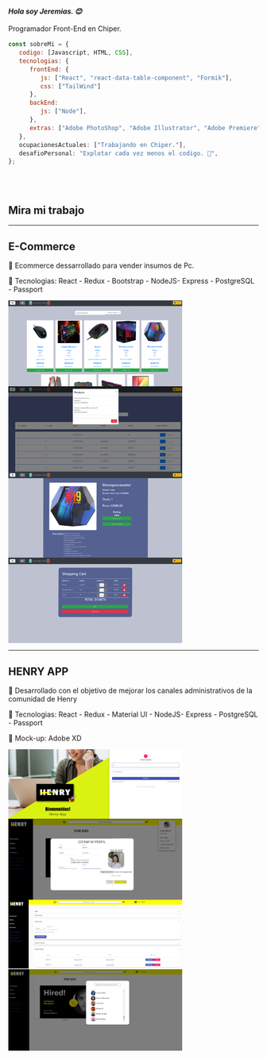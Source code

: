 <h4><em>Hola soy Jeremias. 😊</br></em></h4>
<p>Programador Front-End en Chiper.
</p>

```javascript
const sobreMi = {
   codigo: [Javascript, HTML, CSS],
   tecnologias: {
      frontEnd: {
         js: ["React", "react-data-table-component", "Formik"],
         css: ["TailWind"]
      },
      backEnd:
         js: ["Node"],
      },
      extras: ["Adobe PhotoShop", "Adobe Illustrator", "Adobe Premiere"]
   },
   ocupacionesActuales: ["Trabajando en Chiper."],
   desafioPersonal: "Explotar cada vez menos el codigo. 🤣",
};
```
</br></br>

## Mira mi trabajo 
____________________
## E-Commerce

📌 Ecommerce dessarrollado para vender insumos de Pc.

🚀 Tecnologias: 
React - Redux - Bootstrap - NodeJS- Express - PostgreSQL - Passport

<img align="left"  width= "350px" src='001.png' />
<img align="center" width= "350px" src='002.png' />
<img align="left" width= "350px" src='003.png' />
<img align="center"width= "350px" src='004.png' />

____________

## HENRY APP 

📌 Desarrollado con el objetivo de mejorar los canales administrativos de la comunidad de Henry

🚀 Tecnologias: 
React - Redux - Material UI - NodeJS- Express - PostgreSQL - Passport 

🎨 Mock-up: Adobe XD

<img align="left" width= "350px" src='login.png' />
<img align="center" width= "350px" src='editarperfil.png' />
<img align="left" width= "350px" src='herramientas.png' />
<img align="center" width= "350px" src='alumnos.png' />


